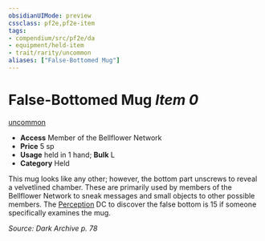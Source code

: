 ```yaml
---
obsidianUIMode: preview
cssclass: pf2e,pf2e-item
tags:
- compendium/src/pf2e/da
- equipment/held-item
- trait/rarity/uncommon
aliases: ["False-Bottomed Mug"]
---
```

# False-Bottomed Mug *Item 0*  
[uncommon](uncommon.md)  

- **Access** Member of the Bellflower Network
- **Price** 5 sp
- **Usage** held in 1 hand; **Bulk** L
- **Category** Held

This mug looks like any other; however, the bottom part unscrews to reveal a velvetlined chamber. These are primarily used by members of the Bellflower Network to sneak messages and small objects to other possible members. The [Perception](../../skills.md#Perception) DC to discover the false bottom is 15 if someone specifically examines the mug.

*Source: Dark Archive p. 78*
